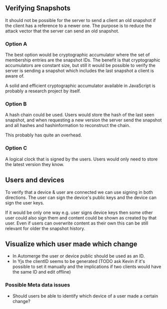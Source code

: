 ## Verifying Snapshots

It should not be possible for the server to send a client an old snapshot if the client has a reference to a newer one. The purpose is to reduce the attack vector that the server can send an old snapshot.

### Option A

The best option would be cryptographic accumulator where the set of membership entries are the snapshot IDs. The benefit is that cryptographic accumulators are constant size, but still it would be possible to verify the server is sending a snapshot which includes the last snapshot a client is aware of.

A solid and efficient cryptographic accumulator available in JavaScript is probably a research project by itself.

### Option B

A hash chain could be used. Users would store the hash of the last seen snapshot, and when requesting a new version the server send the snapshot and all hashes and hashinformation to reconstruct the chain.

This probably has quite an overhead.

### Option C

A logical clock that is signed by the users. Users would only need to store the latest version they know.

## Users and devices

To verify that a device & user are connected we can use signing in both directions. The user can sign the device's public keys and the device can sign the user keys.

If it would be only one way e.g. user signs device keys then some other user could also sign them and content could be shown as created by that user. Even if users can overwrite content as their own this can be still relevant for older the snapshot history.

## Visualize which user made which change

- In Automerge the user or device public should be used as an ID.
- In Yjs the clientID seems to be generated (TODO ask Kevin if it's possible to set it manually and the implications if two clients would have the same ID and edit offline)

### Possible Meta data issues

- Should users be able to identify which device of a user made a certain change?

